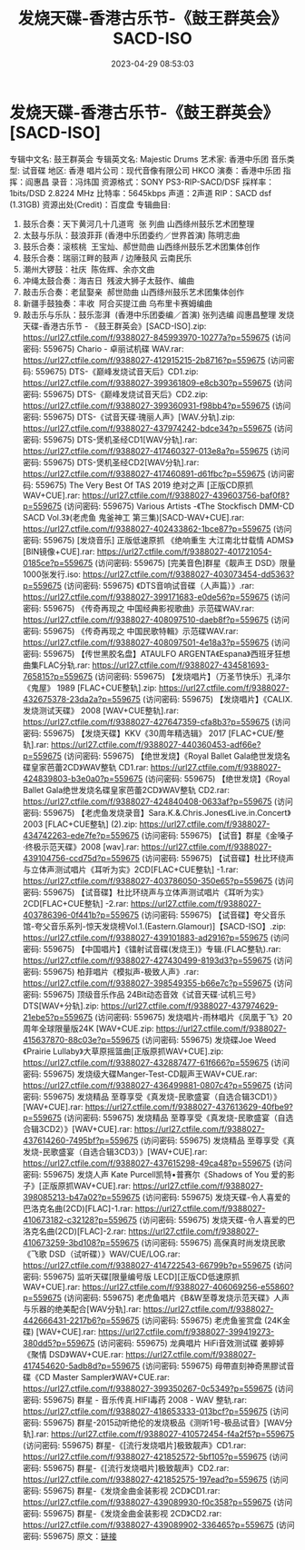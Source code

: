 ﻿---
title: 发烧天碟-香港古乐节-《鼓王群英会》SACD-ISO
date: 2023-04-29 08:53:03
categories: 试音碟、非卖品、发烧碟
tags: 纯音雅乐
---
# 发烧天碟-香港古乐节-《鼓王群英会》[SACD-ISO]

专辑中文名: 鼓王群英会
专辑英文名: Majestic Drums
艺术家: 香港中乐团
音乐类型: 试音碟
地区: 香港
唱片公司：现代音像有限公司 HKCO
演奏：香港中乐团
指挥：阎惠昌
录音：冯炜国
资源格式：SONY PS3-RIP-SACD/DSF
採样率：1bits/DSD 2.8224 MHz
比特率：5645kbps
声道：2声道
RIP：SACD dsf (1.31GB)
资源出处(Credit)：百度盘
专辑曲目:
01. 鼓乐合奏：天下黄河几十几道弯  张 列曲
山西绦州鼓乐艺术团整理
02. 太鼓与乐队：鼓浪菲菲 (香港中乐团委约／世界首演) 陈明志曲
03. 鼓乐合奏：滚核桃  王宝灿、郝世勋曲
山西绦州鼓乐艺术团集体创作
04. 鼓乐合奏：瑞丽江畔的鼓声 / 边陲鼓风
云南民乐
05. 潮州大锣鼓：社庆  陈佐辉、余亦文曲
06. 冲绳太鼓合奏：海吉日  残波大狮子太鼓作、编曲
07. 敲击乐合奏：老鼠娶亲  郝世勋曲
山西绦州鼓乐艺术团集体创作
08. 新疆手鼓独奏：丰收  阿合买提江曲
乌布里卡赛姆编曲
09. 敲击乐与乐队：鼓乐澎湃  (香港中乐团委编／首演)
张列选编 阎惠昌整理
发烧天碟-香港古乐节 - 《鼓王群英会》[SACD-ISO].zip: https://url27.ctfile.com/f/9388027-845993970-10277a?p=559675
(访问密码: 559675)
Chario - 卓丽试机碟 WAV.rar: https://url27.ctfile.com/f/9388027-412915215-2b8716?p=559675
(访问密码: 559675)
DTS-《巅峰发烧试音天后》CD1.zip: https://url27.ctfile.com/f/9388027-399361809-e8cb30?p=559675
(访问密码: 559675)
DTS-《巅峰发烧试音天后》CD2.zip: https://url27.ctfile.com/f/9388027-399360931-f98bb4?p=559675
(访问密码: 559675)
DTS-《试音天碟·瑰丽人声》[WAV.分轨].zip: https://url27.ctfile.com/f/9388027-437974242-bdce34?p=559675
(访问密码: 559675)
DTS-煲机圣经CD1[WAV分轨].rar: https://url27.ctfile.com/f/9388027-417460327-013e8a?p=559675
(访问密码: 559675)
DTS-煲机圣经CD2[WAV分轨].rar: https://url27.ctfile.com/f/9388027-417460891-d61fbc?p=559675
(访问密码: 559675)
The Very Best Of TAS 2019 绝对之声 [正版CD原抓WAV+CUE].rar: https://url27.ctfile.com/f/9388027-439603756-baf0f8?p=559675
(访问密码: 559675)
Various Artists -《The Stockfisch DMM-CD SACD Vol.3》(老虎鱼 鬼釜神工
第三集)[SACD-WAV+CUE].rar: https://url27.ctfile.com/f/9388027-402433862-1bce87?p=559675
(访问密码: 559675)
[发烧音乐] 正版低速原抓 《绝响重生 大江南北廿载情 ADMS》[BIN镜像+CUE].rar: https://url27.ctfile.com/f/9388027-401721054-0185ce?p=559675
(访问密码: 559675)
[完美音色]群星《靓声王 DSD》限量1000张发行.iso: https://url27.ctfile.com/f/9388027-403073454-dd5363?p=559675
(访问密码: 559675)
《DTS音响试音碟（人声篇）》.rar: https://url27.ctfile.com/f/9388027-399171683-e0de56?p=559675
(访问密码: 559675)
《传奇再现之 中国经典影视歌曲》示范碟WAV.rar: https://url27.ctfile.com/f/9388027-408097510-daeb8f?p=559675
(访问密码: 559675)
《传奇再现之 中国民歌特輯》示范碟WAV.rar: https://url27.ctfile.com/f/9388027-408097501-4e18a3?p=559675
(访问密码: 559675)
【传世黑胶名盘】ATAULFO ARGENTA《Espana》西班牙狂想曲集FLAC分轨.rar: https://url27.ctfile.com/f/9388027-434581693-765815?p=559675
(访问密码: 559675)
【发烧唱片】（万圣节快乐）孔泽尔《鬼屋》 1989 [FLAC+CUE整轨].zip: https://url27.ctfile.com/f/9388027-432675378-23da2a?p=559675
(访问密码: 559675)
【发烧唱片】《CALIX.发烧测试天碟》 2008 [WAV+CUE整轨].rar: https://url27.ctfile.com/f/9388027-427647359-cfa8b3?p=559675
(访问密码: 559675)
【发烧天碟】KKV《30周年精选辑》 2017 [FLAC+CUE/整轨].rar: https://url27.ctfile.com/f/9388027-440360453-adf66e?p=559675
(访问密码: 559675)
【绝世发烧】《Royal Ballet Gala绝世发烧名碟皇家芭蕾2CD》WAV整轨 CD1.rar: https://url27.ctfile.com/f/9388027-424839803-b3e0a0?p=559675
(访问密码: 559675)
【绝世发烧】《Royal Ballet Gala绝世发烧名碟皇家芭蕾2CD》WAV整轨 CD2.rar: https://url27.ctfile.com/f/9388027-424840408-0633af?p=559675
(访问密码: 559675)
【老虎鱼发烧录音】Sara.K.&.Chris.Jones《Live.in.Concert》 2003
[FLAC+CUE整轨] (2).zip: https://url27.ctfile.com/f/9388027-434742263-ede7fe?p=559675
(访问密码: 559675)
【试音】群星《金嗓子·终极示范天碟》2008 [wav].rar: https://url27.ctfile.com/f/9388027-439104756-ccd75d?p=559675
(访问密码: 559675)
【试音碟】杜比环绕声与立体声测试唱片《耳听为实》2CD[FLAC+CUE整轨] -1.rar: https://url27.ctfile.com/f/9388027-403786050-350e65?p=559675
(访问密码: 559675)
【试音碟】杜比环绕声与立体声测试唱片《耳听为实》2CD[FLAC+CUE整轨] -2.rar: https://url27.ctfile.com/f/9388027-403786396-0f441b?p=559675
(访问密码: 559675)
【试音碟】夸父音乐馆-夸父音乐系列-惊天发烧榜Vol.1.(Eastern.Glamour)]【SACD-ISO】.zip:
https://url27.ctfile.com/f/9388027-439101883-ad2916?p=559675
(访问密码: 559675)
【中国唱片】《镭射试音碟(发烧王)》专辑.(FLAC整轨).rar: https://url27.ctfile.com/f/9388027-427430499-8193d3?p=559675
(访问密码: 559675)
柏菲唱片《模拟声-极致人声》.rar: https://url27.ctfile.com/f/9388027-398549355-b66e7c?p=559675
(访问密码: 559675)
顶级音乐作品 24Bit动态音效《试音天碟·试机三号》DTS[WAV+分轨].zip: https://url27.ctfile.com/f/9388027-437974629-21ebe5?p=559675
(访问密码: 559675)
发烧唱片-雨林唱片《凤凰于飞》20周年全球限量版24K [WAV+CUE.zip: https://url27.ctfile.com/f/9388027-415637870-88c03e?p=559675
(访问密码: 559675)
发烧碟Joe Weed《Prairie Lullaby》大草原摇篮曲[正版原抓WAV+CUE].zip: https://url27.ctfile.com/f/9388027-432887477-61f666?p=559675
(访问密码: 559675)
发烧级大碟Manger-Test-CD靓声王WAV+CUE.rar: https://url27.ctfile.com/f/9388027-436499881-0807c4?p=559675
(访问密码: 559675)
发烧精品 至尊享受《真发烧-民歌盛宴（自选合辑3CD1）》[WAV+CUE].rar: https://url27.ctfile.com/f/9388027-437613629-40fbe9?p=559675
(访问密码: 559675)
发烧精品 至尊享受《真发烧-民歌盛宴（自选合辑3CD2）》[WAV+CUE].rar: https://url27.ctfile.com/f/9388027-437614260-7495bf?p=559675
(访问密码: 559675)
发烧精品 至尊享受《真发烧-民歌盛宴（自选合辑3CD3）》[WAV+CUE].rar: https://url27.ctfile.com/f/9388027-437615298-49ca48?p=559675
(访问密码: 559675)
发烧人声 Kate Purcell凯特•普赛尔《Shadows of You 爱的影子》[正版原抓WAV+CUE].rar:
https://url27.ctfile.com/f/9388027-398085213-b47a02?p=559675
(访问密码: 559675)
发烧天碟-令人喜爱的巴洛克名曲(2CD)[FLAC]-1.rar: https://url27.ctfile.com/f/9388027-410673182-c32128?p=559675
(访问密码: 559675)
发烧天碟-令人喜爱的巴洛克名曲(2CD)[FLAC]-2.rar: https://url27.ctfile.com/f/9388027-410673259-3bd108?p=559675
(访问密码: 559675)
高保真时尚发烧民歌《飞歌 DSD（试听碟）》WAV/CUE/LOG.rar: https://url27.ctfile.com/f/9388027-414722543-66799b?p=559675
(访问密码: 559675)
监听天碟[限量编号版 LECD][正版CD低速原抓WAV+CUE].rar: https://url27.ctfile.com/f/9388027-406069256-e55860?p=559675
(访问密码: 559675)
老虎鱼唱片《B&W至尊发烧示范天碟》人声与乐器的绝美配合[WAV分轨].rar: https://url27.ctfile.com/f/9388027-442666431-2217b6?p=559675
(访问密码: 559675)
老虎鱼鉴赏盘 (24K金碟) [WAV+CUE].rar: https://url27.ctfile.com/f/9388027-399419273-380dd5?p=559675
(访问密码: 559675)
龙典唱片 HiFi音效测试碟 姜婷婷《聚情 DSD》WAV+CUE.rar: https://url27.ctfile.com/f/9388027-417454620-5adb8d?p=559675
(访问密码: 559675)
母帶直刻神奇黑膠试音碟《CD Master Sampler》WAV+CUE.rar: https://url27.ctfile.com/f/9388027-399350267-0c5349?p=559675
(访问密码: 559675)
群星 - 音乐传真.HIFI毒药 2008 - WAV 整轨.rar: https://url27.ctfile.com/f/9388027-418653333-013bcf?p=559675
(访问密码: 559675)
群星-2015动听绝伦的发烧极品《测听1号-极品试音》[WAV分轨].rar: https://url27.ctfile.com/f/9388027-410572454-f4a2f5?p=559675
(访问密码: 559675)
群星-《[流行发烧唱片]极致靓声》CD1.rar: https://url27.ctfile.com/f/9388027-421852572-5bf105?p=559675
(访问密码: 559675)
群星-《[流行发烧唱片]极致靓声》CD2.rar: https://url27.ctfile.com/f/9388027-421852575-197ead?p=559675
(访问密码: 559675)
群星-《发烧金曲金装影视 2CD》CD1.rar: https://url27.ctfile.com/f/9388027-439089930-f0c358?p=559675
(访问密码: 559675)
群星-《发烧金曲金装影视 2CD》CD2.rar: https://url27.ctfile.com/f/9388027-439089902-336465?p=559675
(访问密码: 559675)
原文：[链接](https://blog.sina.com.cn/s/blog_1647c7e76010311ns.html)